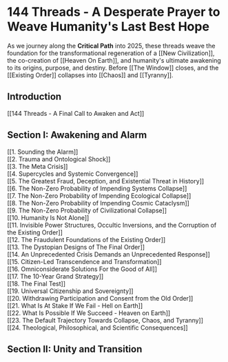 # 144 Threads - A Desperate Prayer to Weave Humanity's Last Best Hope

As we journey along the **Critical Path** into 2025, these threads weave the foundation for the transformational regeneration of a [[New Civilization]], the co-creation of [[Heaven On Earth]], and humanity's ultimate awakening to its origins, purpose, and destiny. Before [[The Window]] closes, and the [[Existing Order]] collapses into [[Chaos]] and [[Tyranny]].

## **Introduction**

[[144 Threads - A Final Call to Awaken and Act]] 
## **Section I: Awakening and Alarm**

[[1. Sounding the Alarm]]  
[[2. Trauma and Ontological Shock]]  
[[3. The Meta Crisis]]  
[[4. Supercycles and Systemic Convergence]]  
[[5. The Greatest Fraud, Deception, and Existential Threat in History]]  
[[6. The Non-Zero Probability of Impending Systems Collapse]]  
[[7. The Non-Zero Probability of Impending Ecological Collapse]]  
[[8. The Non-Zero Probability of Impending Cosmic Cataclysm]]  
[[9. The Non-Zero Probability of Civilizational Collapse]]  
[[10. Humanity Is Not Alone]]  
[[11. Invisible Power Structures, Occultic Inversions, and the Corruption of the Existing Order]]  
[[12. The Fraudulent Foundations of the Existing Order]]  
[[13. The Dystopian Designs of The Final Order]]  
[[14. An Unprecedented Crisis Demands an Unprecedented Response]]  
[[15. Citizen-Led Transcendence and Transformation]]  
[[16. Omniconsiderate Solutions For the Good of All]]  
[[17. The 10-Year Grand Strategy]]  
[[18. The Final Test]]  
[[19. Universal Citizenship and Sovereignty]]  
[[20. Withdrawing Participation and Consent from the Old Order]]  
[[21. What Is At Stake If We Fail - Hell on Earth]]  
[[22. What Is Possible If We Succeed - Heaven on Earth]]  
[[23. The Default Trajectory Towards Collapse, Chaos, and Tyranny]]  
[[24. Theological, Philosophical, and Scientific Consequences]]  

## **Section II: Unity and Transition**

